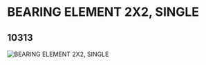 # BEARING ELEMENT 2X2, SINGLE
## 10313
![BEARING ELEMENT 2X2, SINGLE](https://lc-www-live-s.legocdn.com/media/bricks/5/2/6018081.jpg)